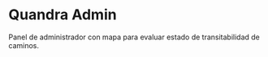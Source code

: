 # Quandra Admin

Panel de administrador con mapa para evaluar estado de transitabilidad de caminos.  
